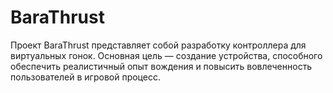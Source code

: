# BaraThrust
Проект BaraThrust представляет собой разработку контроллера для виртуальных гонок. Основная цель — создание устройства, способного обеспечить реалистичный опыт вождения и повысить вовлеченность пользователей в игровой процесс.
